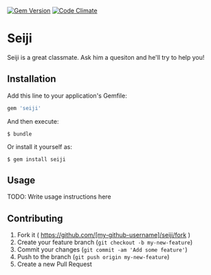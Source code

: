[![Gem Version](https://badge.fury.io/rb/seiji.svg)](http://badge.fury.io/rb/seiji)
[![Code Climate](https://codeclimate.com/repos/552d6ad96956804b0f003b14/badges/42a991fe300e3d5f0572/gpa.svg)](https://codeclimate.com/repos/552d6ad96956804b0f003b14/feed)

# Seiji

Seiji is a great classmate. Ask him a quesiton and he'll try to help you!

## Installation

Add this line to your application's Gemfile:

```ruby
gem 'seiji'
```

And then execute:

    $ bundle

Or install it yourself as:

    $ gem install seiji

## Usage

TODO: Write usage instructions here

## Contributing

1. Fork it ( https://github.com/[my-github-username]/seiji/fork )
2. Create your feature branch (`git checkout -b my-new-feature`)
3. Commit your changes (`git commit -am 'Add some feature'`)
4. Push to the branch (`git push origin my-new-feature`)
5. Create a new Pull Request
